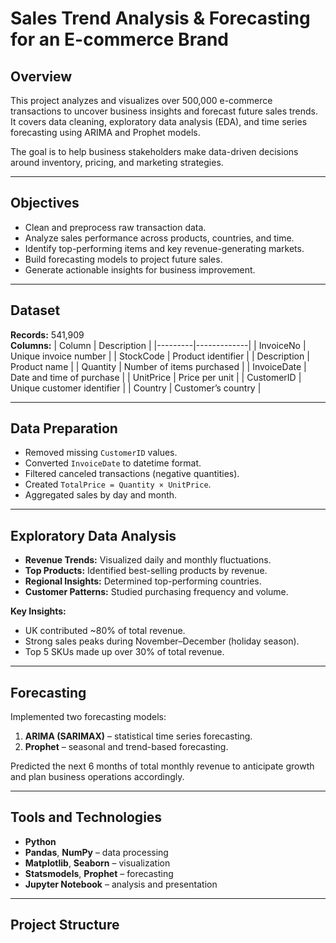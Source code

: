 
# Sales Trend Analysis & Forecasting for an E-commerce Brand

## Overview
This project analyzes and visualizes over 500,000 e-commerce transactions to uncover business insights and forecast future sales trends.  
It covers data cleaning, exploratory data analysis (EDA), and time series forecasting using ARIMA and Prophet models.

The goal is to help business stakeholders make data-driven decisions around inventory, pricing, and marketing strategies.

---

## Objectives
- Clean and preprocess raw transaction data.
- Analyze sales performance across products, countries, and time.
- Identify top-performing items and key revenue-generating markets.
- Build forecasting models to project future sales.
- Generate actionable insights for business improvement.

---

## Dataset
**Records:** 541,909  
**Columns:**
| Column | Description |
|---------|-------------|
| InvoiceNo | Unique invoice number |
| StockCode | Product identifier |
| Description | Product name |
| Quantity | Number of items purchased |
| InvoiceDate | Date and time of purchase |
| UnitPrice | Price per unit |
| CustomerID | Unique customer identifier |
| Country | Customer’s country |

---

## Data Preparation
- Removed missing `CustomerID` values.
- Converted `InvoiceDate` to datetime format.
- Filtered canceled transactions (negative quantities).
- Created `TotalPrice = Quantity × UnitPrice`.
- Aggregated sales by day and month.

---

## Exploratory Data Analysis
- **Revenue Trends:** Visualized daily and monthly fluctuations.
- **Top Products:** Identified best-selling products by revenue.
- **Regional Insights:** Determined top-performing countries.
- **Customer Patterns:** Studied purchasing frequency and volume.

**Key Insights:**
- UK contributed ~80% of total revenue.  
- Strong sales peaks during November–December (holiday season).  
- Top 5 SKUs made up over 30% of total revenue.

---

## Forecasting
Implemented two forecasting models:
1. **ARIMA (SARIMAX)** – statistical time series forecasting.
2. **Prophet** – seasonal and trend-based forecasting.

Predicted the next 6 months of total monthly revenue to anticipate growth and plan business operations accordingly.

---

## Tools and Technologies
- **Python**
- **Pandas**, **NumPy** – data processing
- **Matplotlib**, **Seaborn** – visualization
- **Statsmodels**, **Prophet** – forecasting
- **Jupyter Notebook** – analysis and presentation

---

## Project Structure
